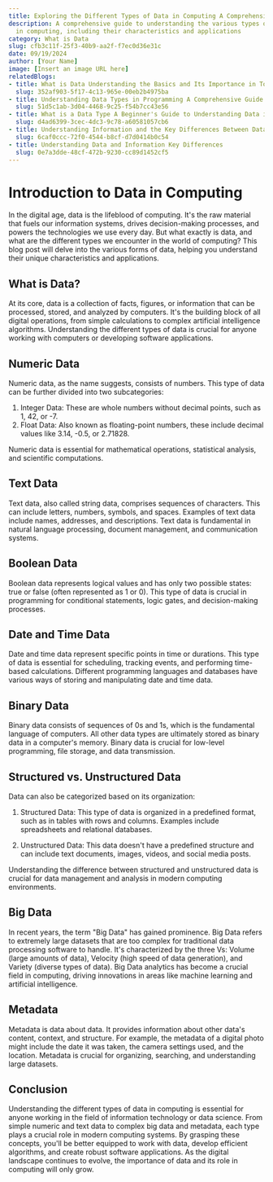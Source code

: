 ```yaml
---
title: Exploring the Different Types of Data in Computing A Comprehensive Guide
description: A comprehensive guide to understanding the various types of data encountered
  in computing, including their characteristics and applications
category: What is Data
slug: cfb3c11f-25f3-40b9-aa2f-f7ec0d36e31c
date: 09/19/2024
author: [Your Name]
image: [Insert an image URL here]
relatedBlogs:
- title: What is Data Understanding the Basics and Its Importance in Today's World
  slug: 352af903-5f17-4c13-965e-00eb2b4975ba
- title: Understanding Data Types in Programming A Comprehensive Guide
  slug: 51d5c1ab-3d04-4468-9c25-f54b7cc43e56
- title: What is a Data Type A Beginner's Guide to Understanding Data in Programming
  slug: d4ad6399-3cec-4dc3-9c78-a60581057cb6
- title: Understanding Information and the Key Differences Between Data and Information
  slug: 6caf0ccc-72f0-4544-b8cf-d7d0414b0c54
- title: Understanding Data and Information Key Differences
  slug: 0e7a3dde-48cf-472b-9230-cc89d1452cf5
---
```


# Introduction to Data in Computing

In the digital age, data is the lifeblood of computing. It's the raw material that fuels our information systems, drives decision-making processes, and powers the technologies we use every day. But what exactly is data, and what are the different types we encounter in the world of computing? This blog post will delve into the various forms of data, helping you understand their unique characteristics and applications.

## What is Data?

At its core, data is a collection of facts, figures, or information that can be processed, stored, and analyzed by computers. It's the building block of all digital operations, from simple calculations to complex artificial intelligence algorithms. Understanding the different types of data is crucial for anyone working with computers or developing software applications.

## Numeric Data

Numeric data, as the name suggests, consists of numbers. This type of data can be further divided into two subcategories:

1. Integer Data: These are whole numbers without decimal points, such as 1, 42, or -7.
2. Float Data: Also known as floating-point numbers, these include decimal values like 3.14, -0.5, or 2.71828.

Numeric data is essential for mathematical operations, statistical analysis, and scientific computations.

## Text Data

Text data, also called string data, comprises sequences of characters. This can include letters, numbers, symbols, and spaces. Examples of text data include names, addresses, and descriptions. Text data is fundamental in natural language processing, document management, and communication systems.

## Boolean Data

Boolean data represents logical values and has only two possible states: true or false (often represented as 1 or 0). This type of data is crucial in programming for conditional statements, logic gates, and decision-making processes.

## Date and Time Data

Date and time data represent specific points in time or durations. This type of data is essential for scheduling, tracking events, and performing time-based calculations. Different programming languages and databases have various ways of storing and manipulating date and time data.

## Binary Data

Binary data consists of sequences of 0s and 1s, which is the fundamental language of computers. All other data types are ultimately stored as binary data in a computer's memory. Binary data is crucial for low-level programming, file storage, and data transmission.

## Structured vs. Unstructured Data

Data can also be categorized based on its organization:

1. Structured Data: This type of data is organized in a predefined format, such as in tables with rows and columns. Examples include spreadsheets and relational databases.

2. Unstructured Data: This data doesn't have a predefined structure and can include text documents, images, videos, and social media posts.

Understanding the difference between structured and unstructured data is crucial for data management and analysis in modern computing environments.

## Big Data

In recent years, the term "Big Data" has gained prominence. Big Data refers to extremely large datasets that are too complex for traditional data processing software to handle. It's characterized by the three Vs: Volume (large amounts of data), Velocity (high speed of data generation), and Variety (diverse types of data). Big Data analytics has become a crucial field in computing, driving innovations in areas like machine learning and artificial intelligence.

## Metadata

Metadata is data about data. It provides information about other data's content, context, and structure. For example, the metadata of a digital photo might include the date it was taken, the camera settings used, and the location. Metadata is crucial for organizing, searching, and understanding large datasets.

## Conclusion

Understanding the different types of data in computing is essential for anyone working in the field of information technology or data science. From simple numeric and text data to complex big data and metadata, each type plays a crucial role in modern computing systems. By grasping these concepts, you'll be better equipped to work with data, develop efficient algorithms, and create robust software applications. As the digital landscape continues to evolve, the importance of data and its role in computing will only grow.